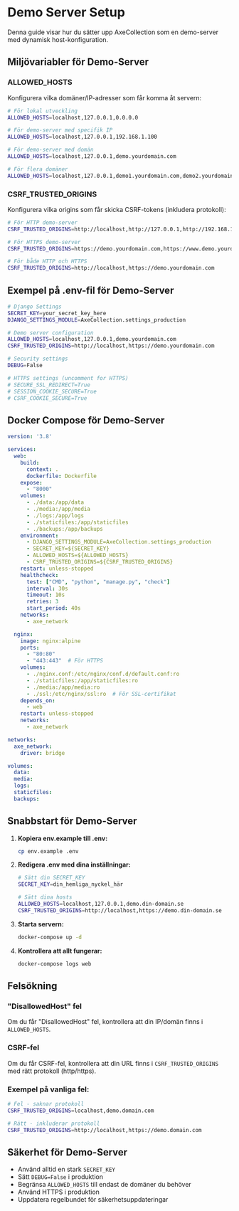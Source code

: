 # Demo Server Setup

Denna guide visar hur du sätter upp AxeCollection som en demo-server med dynamisk host-konfiguration.

## Miljövariabler för Demo-Server

### ALLOWED_HOSTS
Konfigurera vilka domäner/IP-adresser som får komma åt servern:

```bash
# För lokal utveckling
ALLOWED_HOSTS=localhost,127.0.0.1,0.0.0.0

# För demo-server med specifik IP
ALLOWED_HOSTS=localhost,127.0.0.1,192.168.1.100

# För demo-server med domän
ALLOWED_HOSTS=localhost,127.0.0.1,demo.yourdomain.com

# För flera domäner
ALLOWED_HOSTS=localhost,127.0.0.1,demo1.yourdomain.com,demo2.yourdomain.com
```

### CSRF_TRUSTED_ORIGINS
Konfigurera vilka origins som får skicka CSRF-tokens (inkludera protokoll):

```bash
# För HTTP demo-server
CSRF_TRUSTED_ORIGINS=http://localhost,http://127.0.0.1,http://192.168.1.100

# För HTTPS demo-server
CSRF_TRUSTED_ORIGINS=https://demo.yourdomain.com,https://www.demo.yourdomain.com

# För både HTTP och HTTPS
CSRF_TRUSTED_ORIGINS=http://localhost,https://demo.yourdomain.com
```

## Exempel på .env-fil för Demo-Server

```bash
# Django Settings
SECRET_KEY=your_secret_key_here
DJANGO_SETTINGS_MODULE=AxeCollection.settings_production

# Demo server configuration
ALLOWED_HOSTS=localhost,127.0.0.1,demo.yourdomain.com
CSRF_TRUSTED_ORIGINS=http://localhost,https://demo.yourdomain.com

# Security settings
DEBUG=False

# HTTPS settings (uncomment for HTTPS)
# SECURE_SSL_REDIRECT=True
# SESSION_COOKIE_SECURE=True
# CSRF_COOKIE_SECURE=True
```

## Docker Compose för Demo-Server

```yaml
version: '3.8'

services:
  web:
    build:
      context: .
      dockerfile: Dockerfile
    expose:
      - "8000"
    volumes:
      - ./data:/app/data
      - ./media:/app/media
      - ./logs:/app/logs
      - ./staticfiles:/app/staticfiles
      - ./backups:/app/backups
    environment:
      - DJANGO_SETTINGS_MODULE=AxeCollection.settings_production
      - SECRET_KEY=${SECRET_KEY}
      - ALLOWED_HOSTS=${ALLOWED_HOSTS}
      - CSRF_TRUSTED_ORIGINS=${CSRF_TRUSTED_ORIGINS}
    restart: unless-stopped
    healthcheck:
      test: ["CMD", "python", "manage.py", "check"]
      interval: 30s
      timeout: 10s
      retries: 3
      start_period: 40s
    networks:
      - axe_network

  nginx:
    image: nginx:alpine
    ports:
      - "80:80"
      - "443:443"  # För HTTPS
    volumes:
      - ./nginx.conf:/etc/nginx/conf.d/default.conf:ro
      - ./staticfiles:/app/staticfiles:ro
      - ./media:/app/media:ro
      - ./ssl:/etc/nginx/ssl:ro  # För SSL-certifikat
    depends_on:
      - web
    restart: unless-stopped
    networks:
      - axe_network

networks:
  axe_network:
    driver: bridge

volumes:
  data:
  media:
  logs:
  staticfiles:
  backups:
```

## Snabbstart för Demo-Server

1. **Kopiera env.example till .env:**
   ```bash
   cp env.example .env
   ```

2. **Redigera .env med dina inställningar:**
   ```bash
   # Sätt din SECRET_KEY
   SECRET_KEY=din_hemliga_nyckel_här
   
   # Sätt dina hosts
   ALLOWED_HOSTS=localhost,127.0.0.1,demo.din-domain.se
   CSRF_TRUSTED_ORIGINS=http://localhost,https://demo.din-domain.se
   ```

3. **Starta servern:**
   ```bash
   docker-compose up -d
   ```

4. **Kontrollera att allt fungerar:**
   ```bash
   docker-compose logs web
   ```

## Felsökning

### "DisallowedHost" fel
Om du får "DisallowedHost" fel, kontrollera att din IP/domän finns i `ALLOWED_HOSTS`.

### CSRF-fel
Om du får CSRF-fel, kontrollera att din URL finns i `CSRF_TRUSTED_ORIGINS` med rätt protokoll (http/https).

### Exempel på vanliga fel:
```bash
# Fel - saknar protokoll
CSRF_TRUSTED_ORIGINS=localhost,demo.domain.com

# Rätt - inkluderar protokoll
CSRF_TRUSTED_ORIGINS=http://localhost,https://demo.domain.com
```

## Säkerhet för Demo-Server

- Använd alltid en stark `SECRET_KEY`
- Sätt `DEBUG=False` i produktion
- Begränsa `ALLOWED_HOSTS` till endast de domäner du behöver
- Använd HTTPS i produktion
- Uppdatera regelbundet för säkerhetsuppdateringar 